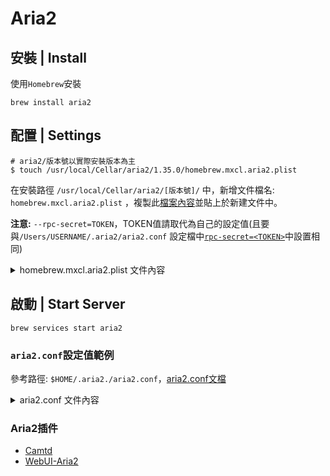 # Aria2

## 安裝 | Install

 使用`Homebrew`安裝

```
brew install aria2
```

## 配置 | Settings

```shell
# aria2/版本號以實際安裝版本為主
$ touch /usr/local/Cellar/aria2/1.35.0/homebrew.mxcl.aria2.plist 
```

在安裝路徑 `/usr/local/Cellar/aria2/[版本號]/` 中，新增文件檔名: `homebrew.mxcl.aria2.plist` ，複製此[檔案內容](homebrew.mxcl.aria2.plist)並貼上於新建文件中。

**注意:** `--rpc-secret=TOKEN`，TOKEN值請取代為自己的設定值(且要與`/Users/USERNAME/.aria2/aria2.conf` 設定檔中[`rpc-secret=<TOKEN>`](aria2.conf#L68)中設置相同)


<details>
<summary>homebrew.mxcl.aria2.plist 文件內容</summary>

```plist
<!--?xml version="1.0" encoding="UTF-8"?-->
<plist version="1.0">
    <dict>
<key>Label</key>
<string>homebrew.mxcl.aria2</string>
<key>ProgramArguments</key>
<array>
<string>/usr/local/opt/aria2/bin/aria2c</string>
<string>--enable-rpc=true</string>
<string>--rpc-secret=TOKEN</string>
<string>--rpc-allow-origin-all=true</string>
<string>--rpc-listen-all=true</string>
</array>
<key>RunAtLoad</key>
<true/>
<key>KeepAlive</key>
<true/>
</dict>
</plist>
```

</details>


## 啟動 | Start Server

```
brew services start aria2
```

### `aria2.conf`設定值範例

參考路徑: `$HOME/.aria2./aria2.conf`，[aria2.conf文檔](aria2.conf)

<details>
<summary>aria2.conf 文件內容</summary>

```properties
## '#'開頭爲註釋內容, 選項都有相應的註釋說明, 根據需要修改 ##
## 被註釋的選項填寫的是默認值, 建議在需要修改時再取消註釋  ##

## 文件保存相關 ##

# 文件的保存路徑(可使用絕對路徑或相對路徑), 默認: 當前啓動位置
dir=/Users/nick/Documents/Backup_Exclude/Aria2
# 啓用磁盤緩存, 0爲禁用緩存, 需1.16以上版本, 默認:16M
#disk-cache=32M
# 文件預分配方式, 能有效降低磁盤碎片, 默認:prealloc
# 預分配所需時間: none < falloc ? trunc < prealloc
# falloc和trunc則需要文件系統和內核支持
# NTFS建議使用falloc, EXT3/4建議trunc, MAC 下需要註釋此項
#file-allocation=none
# 斷點續傳
continue=true

## 下載連接相關 ##

# 最大同時下載任務數, 運行時可修改, 默認:5
max-concurrent-downloads=5
# 同一服務器連接數, 添加時可指定, 默認:1
max-connection-per-server=16
# 最小文件分片大小, 添加時可指定, 取值範圍1M -1024M, 默認:20M
# 假定size=10M, 文件爲20MiB 則使用兩個來源下載; 文件爲15MiB 則使用一個來源下載
min-split-size=10M
# 單個任務最大線程數, 添加時可指定, 默認:5
split=32
# 整體下載速度限制, 運行時可修改, 默認:0
#max-overall-download-limit=0
# 單個任務下載速度限制, 默認:0
#max-download-limit=0
# 整體上傳速度限制, 運行時可修改, 默認:0
#max-overall-upload-limit=0
# 單個任務上傳速度限制, 默認:0
#max-upload-limit=0
# 禁用IPv6, 默認:false
#disable-ipv6=true
# 連接超時時間, 默認:60
#timeout=60
# 最大重試次數, 設置爲0表示不限制重試次數, 默認:5
#max-tries=5
# 設置重試等待的秒數, 默認:0
#retry-wait=0

## 進度保存相關 ##

# 從會話文件中讀取下載任務
input-file=/etc/aria2/aria2.session
# 在Aria2退出時保存`錯誤/未完成`的下載任務到會話文件
save-session=/etc/aria2/aria2.session
# 定時保存會話, 0爲退出時才保存, 需1.16.1以上版本, 默認:0
save-session-interval=60

## RPC相關設置 ##

# 啓用RPC, 默認:false
enable-rpc=true
# 允許所有來源, 默認:false
rpc-allow-origin-all=true
# 允許非外部訪問, 默認:false
rpc-listen-all=true
# 事件輪詢方式, 取值:[epoll, kqueue, port, poll, select], 不同系統默認值不同
#event-poll=select
# RPC監聽端口, 端口被佔用時可以修改, 默認:6800
#rpc-listen-port=6800
# 設置的RPC授權令牌, v1.18.4新增功能, 取代 --rpc-user 和 --rpc-passwd 選項
#rpc-secret=<TOKEN>
# 設置的RPC訪問用戶名, 此選項新版已廢棄, 建議改用 --rpc-secret 選項
#rpc-user=<USER>
# 設置的RPC訪問密碼, 此選項新版已廢棄, 建議改用 --rpc-secret 選項
#rpc-passwd=<PASSWD>
# 是否啓用 RPC 服務的 SSL/TLS 加密,
# 啓用加密後 RPC 服務需要使用 https 或者 wss 協議連接
#rpc-secure=true
# 在 RPC 服務中啓用 SSL/TLS 加密時的證書文件,
# 使用 PEM 格式時，您必須通過 --rpc-private-key 指定私鑰
#rpc-certificate=/path/to/certificate.pem
# 在 RPC 服務中啓用 SSL/TLS 加密時的私鑰文件
#rpc-private-key=/path/to/certificate.key

## BT/PT下載相關 ##

# 當下載的是一個種子(以.torrent結尾)時, 自動開始BT任務, 默認:true
#follow-torrent=true
# BT監聽端口, 當端口被屏蔽時使用, 默認:6881-6999
listen-port=51413
# 單個種子最大連接數, 默認:55
#bt-max-peers=55
# 打開DHT功能, PT需要禁用, 默認:true
enable-dht=false
# 打開IPv6 DHT功能, PT需要禁用
#enable-dht6=false
# DHT網絡監聽端口, 默認:6881-6999
#dht-listen-port=6881-6999
# 本地節點查找, PT需要禁用, 默認:false
#bt-enable-lpd=false
# 種子交換, PT需要禁用, 默認:true
enable-peer-exchange=false
# 每個種子限速, 對少種的PT很有用, 默認:50K
#bt-request-peer-speed-limit=50K
# 客戶端僞裝, PT需要
peer-id-prefix=-TR2770-
user-agent=Transmission/2.77
# 當種子的分享率達到這個數時, 自動停止做種, 0爲一直做種, 默認:1.0
seed-ratio=0
# 強制保存會話, 即使任務已經完成, 默認:false
# 較新的版本開啓後會在任務完成後依然保留.aria2文件
#force-save=false
# BT校驗相關, 默認:true
#bt-hash-check-seed=true
# 繼續之前的BT任務時, 無需再次校驗, 默認:false
bt-seed-unverified=true
# 保存磁力鏈接元數據爲種子文件(.torrent文件), 默認:false
bt-save-metadata=true

## MacOS 運行命令
# aria2c --conf-path="/Users/nick/.aria2/aria2.conf" -D

### 參考來源 ###
### https://www.twblogs.net/a/5b8cf86d2b7177188337e200
```

</details>

### Aria2插件

- [Camtd](https://github.com/jae-jae/camtd)
- [WebUI-Aria2](https://github.com/ziahamza/webui-aria2)

